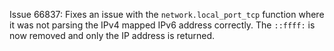 Issue 66837: Fixes an issue with the `network.local_port_tcp` function
where it was not parsing the IPv4 mapped IPv6 address correctly. The
``::ffff:`` is now removed and only the IP address is returned.

